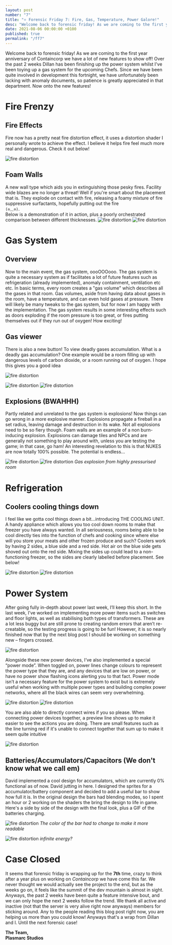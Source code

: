 ```yaml
---
layout: post
number: "7"
title: "⭐ Forensic Friday 7: Fire, Gas, Temperature, Power Galore!"
desc: "Welcome back to forensic friday! As we are coming to the first year anniversary of Containcorp we have a lot of new features to show off! Over the past 2 weeks Dillan has been finishing up the power system whilst I've been toying up a gas system for the upcoming Chefs. Since we have been quite involved in development this fortnight, we have unfortunately been lacking with anomaly documents, so patience is greatly appreciated in that department. Now onto the new features!"
date: 2021-08-06 00:00:00 +0100
published: true
permalink: "/ff7"
---
```


Welcome back to forensic friday! As we are coming to the first year anniversary of Containcorp we have a lot of new features to show off! Over the past 2 weeks Dillan has been finishing up the power system whilst I've been toying up a gas system for the upcoming Chefs. Since we have been quite involved in development this fortnight, we have unfortunately been lacking with anomaly documents, so patience is greatly appreciated in that department. Now onto the new features!

# Fire Frenzy
## Fire Effects
Fire now has a pretty neat fire distortion effect, it uses a distortion shader I personally wrote to achieve the effect. I believe it helps fire feel much more real and dangerous. Check it out below!

![fire distortion](./forensic-friday-media/ff07/fireDistortion.gif)

## Foam Walls
A new wall type which aids you in extinguishing those pesky fires. Facility wide blazes are no longer a threat! Well if you're smart about the placement that is. They explode on contact with fire, releasing a foamy mixture of fire suppressive surfactants, hopefully putting out the fire\
`(⊙﹏⊙)`. \
Below is a demonstration of it in action, plus a poorly orchestrated comparison between different thicknesses.
![fire distortion](./forensic-friday-media/ff07/foamWall.gif)
![fire distortion](./forensic-friday-media/ff07/fireWall.gif)

# Gas System

## Overview
Now to the main event, the gas system, oooOOOooo. The gas system is quite a necessary system as if facilitates a lot of future features such as refrigeration (already implemented), anomaly containment, ventilation etc etc. In basic terms, every room creates a "gas volume" which describes all the gases in that room. Gas volumes, aside from having data about gases in the room, have a temperature, and can even hold gases at pressure. There will likely be many tweaks to the gas system, but for now I am happy with the implementation. The gas system results in some interesting effects such as doors exploding if the room pressure is too great, or fires putting themselves out if they run out of oxygen! How exciting!

## Gas viewer
There is also a new button! To view deadly gases accumulation. What is a deadly gas accumulation? One example would be a room filling up with dangerous levels of carbon dioxide, or a room running out of oxygen. I hope this gives you a good idea

![fire distortion](./forensic-friday-media/ff07/gass.png)

![fire distortion](./forensic-friday-media/ff07/gasview.png)
![fire distortion](./forensic-friday-media/ff07/gasview2.png)

## Explosions (BWAHHH)
Partly related and unrelated to the gas system is explosions! Now things can go wrong in a more explosive manner. Explosions propagate a fireball in a set radius, leaving damage and destruction in its wake. Not all explosions need to be so fiery though. Foam walls are an example of a non burn-inducing explosion. Explosions can damage tiles and NPCs and are generally not something to play around with, unless you are testing the game; in that case, go ham! An interesting revelation to this is that NUKES are now totally 100% possible. The potential is endless...

![fire distortion](./forensic-friday-media/ff07/explo.gif)
![fire distortion](./forensic-friday-media/ff07/gasEscape2.gif)
*Gas explosion from highly pressurised room*

# Refrigeration

## Coolers cooling things down
I feel like we gotta cool things down a bit...introducing THE COOLING UNIT. A handy appliance which allows you too cool down rooms to make that freezer you have always wanted. In all seriousness, rooms being able to be cool directly ties into the function of chefs and cooking since where else will you store your meats and other frozen produce and such? Coolers work by having 2 sides, a  blue side and a red side. Hot air on the blue side gets shoved out onto the red side. Mixing the sides up could lead to a non-functioning freezer, so the sides are clearly labelled before placement. See below!

![fire distortion](./forensic-friday-media/ff07/cooler.gif)
![fire distortion](./forensic-friday-media/ff07/room_cooling.gif)

# Power System

After going fully in-depth about power last week, I’ll keep this short. In the last week, I’ve worked on implementing more power items such as switches and floor lights, as well as stabilising both types of transformers. These are a lot less buggy but are still prone to creating random errors that aren’t re-creatable, so the testing progress is going to be fun! However, it is so nearly finished now that by the next blog post I should be working on something new – fingers crossed.

![fire distortion](./forensic-friday-media/ff07/power_on_and_off.png)

Alongside these new power devices, I’ve also implemented a special “power mode”. When toggled on, power lines change colours to represent the power type that they are, and any devices that are low on power, or have no power show flashing icons alerting you to that fact. Power mode isn’t a necessary feature for the power system to exist but is extremely useful when working with multiple power types and building complex power networks, where all the black wires can seem very overwhelming.

![fire distortion](./forensic-friday-media/ff07/powerFlash.gif)
![fire distortion](./forensic-friday-media/ff07/power_on_and_off.gif)

You are also able to directly connect wires if you so please. When connecting power devices together, a preview line shows up to make it easier to see the actions you are doing. There are small features such as the line turning red if it's unable to connect together that sum up to make it seem quite intuitive

![fire distortion](./forensic-friday-media/ff07/wire_drag.gif)

## Batteries/Accumulators/Capacitors (We don't know what we call em)
David implemented a cool design for accumulators, which are currently 0% functional as of now. David jutting in here. I designed the sprites for a accumulator/battery component and decided to add a useful bar to show how full it is. In the original design the bars had blending modes, so I spent an hour or 2 working on the shaders the bring the design to life in game. Here's a side by side of the design with the final look, plus a GIF of the batteries charging.

![fire distortion](./forensic-friday-media/ff07/comp.png)
*The color of the bar had to change to make it more readable*


![fire distortion](./forensic-friday-media/ff07/charge.gif)
*infinite energy?*

# Case Closed

It seems that forensic friday is wrapping up for the **7th** time, crazy to think after a year plus on working on *Containcorp* we have come this far. We never thought we would actually see the project to the end, but as the weeks go on, it feels like the summit of the dev mountain is almost in sight. Anyways, the past 2 weeks have been quite a feature intensive bout, and we can only hope the next 2 weeks follow the trend. We thank all active and inactive (not that the server is very alive right now anyways) members for sticking around. Any to the people reading this blog post right now, you are helping us more than you could know! Anyways that's a wrap from Dillan and I. Until the next forensic case!

**The Team,**\
**Plasmarc Studios**